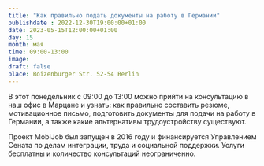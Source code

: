 ```yaml
---
title: "Как правильно подать документы на работу в Германии"
publishdate : 2022-12-30T19:00:00+01:00
date: 2023-05-15T12:00:00+01:00
day: 15
month: мая
time: 09:00-13:00
image:
draft: false
place: Boizenburger Str. 52-54 Berlin
---
```

В этот понедельник с 09:00 до 13:00 можно прийти на консультацию в наш офис в Марцане и узнать: как правильно составить резюме, мотивационное письмо, подготовить документы для подачи на работу в Германии, а также какие альтернативы трудоустройству существуют.

Проект MobiJob был запущен в 2016 году и финансируется Управлением Сената по делам интеграции, труда и социальной поддержки. Услуги бесплатны и количество консультаций неограниченно.